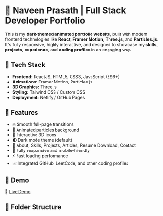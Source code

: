 # 🌌 Naveen Prasath | Full Stack Developer Portfolio

This is my **dark-themed animated portfolio website**, built with modern frontend technologies like **React**, **Framer Motion**, **Three.js**, and **Particles.js**. It's fully responsive, highly interactive, and designed to showcase my **skills**, **projects**, **experience**, and **coding profiles** in an engaging way.

## 🚀 Tech Stack

- **Frontend:** ReactJS, HTML5, CSS3, JavaScript (ES6+)
- **Animations:** Framer Motion, Particles.js
- **3D Graphics:** Three.js
- **Styling:** Tailwind CSS / Custom CSS
- **Deployment:** Netlify / GitHub Pages

## 📌 Features

- 🔥 Smooth full-page transitions
- 🌌 Animated particles background
- 🎯 Interactive 3D icons
- 🌓 Dark mode theme (default)
- 💼 About, Skills, Projects, Articles, Resume Download, Contact
- 📱 Fully responsive and mobile-friendly
- ⚡ Fast loading performance
- 📈 Integrated GitHub, LeetCode, and other coding profiles

## 📸 Demo

🔗 [Live Demo](https://naveenprasath08.netlify.app)

## 📁 Folder Structure

